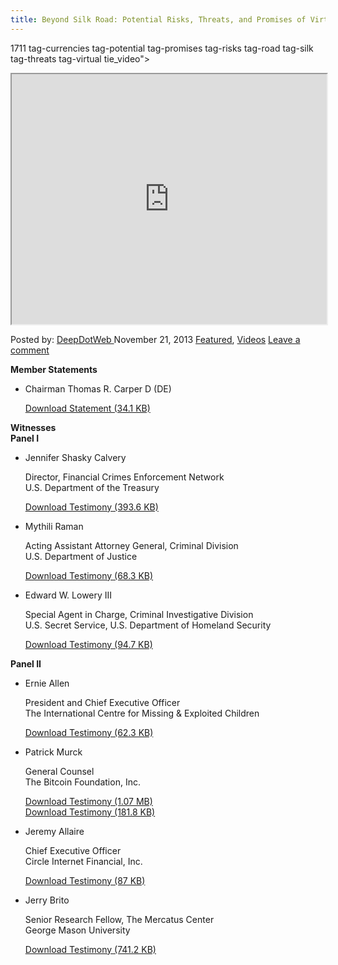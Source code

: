 ```yaml
---
title: Beyond Silk Road: Potential Risks, Threats, and Promises of Virtual Currencies
---
```

1711  tag-currencies tag-potential tag-promises tag-risks tag-road tag-silk tag-threats tag-virtual tie_video">

<iframe src="http://www.senate.gov/isvp/?comm=govtaff&type=arch&stt=930&filename=govtaff111813&auto_play=false&poster=http%3A%2F%2Fwww%2Ehsgac%2Esenate%2Egov%2Fimages%2Fvideo%2Dposter%2Dflash%2Dfit%2Epng" width="100%" height="400"></iframe> </div>

<span>Posted by: <a href="https://www.deepdotweb.com/author/admin/" title="">DeepDotWeb </a></span>
<span>November 21, 2013</span>
<a href="https://www.deepdotweb.com/category/deepdot-news/" rel="category tag">Featured</a>, <a href="https://www.deepdotweb.com/category/videos/" rel="category tag">Videos</a></span>
<span><a href="https://www.deepdotweb.com/2013/11/21/beyond-silk-road-potential-risks-threats-and-promises-of-virtual-currencies/#respond">Leave a comment</a></span>


<section><strong>Member Statements</strong></p>
<ul>
<li>
<div id="vcard-Thomas-R.-Carper">Chairman Thomas R. Carper D (DE)</div>
<p><a href="http://www.hsgac.senate.gov/download/?id=a8de9c3e-c568-4d85-bd3c-1c2365695c47">Download Statement (34.1 KB)</a></li>
</ul>
</section>
<p><strong>Witnesses</strong><br/>
<strong> Panel I</strong></p>
<ul>
<li>
<div>
<p>Jennifer Shasky Calvery</p>
<div>Director, Financial Crimes Enforcement Network</div>
<div>U.S. Department of the Treasury</div>
<div></div>
</div>
<p><a href="http://www.hsgac.senate.gov/download/?id=e92d0cf1-9df0-44d9-b25a-d734547c0c30">Download Testimony (393.6 KB)</a></li>
<li>
<div>
<p>Mythili Raman</p>
<div>Acting Assistant Attorney General, Criminal Division</div>
<div>U.S. Department of Justice</div>
<div></div>
</div>
<p><a href="http://www.hsgac.senate.gov/download/?id=ac50a1af-cc98-4b04-be13-a7522ea7a70d">Download Testimony (68.3 KB)</a></li>
<li>
<div>
<p>Edward W. Lowery III</p>
<div>Special Agent in Charge, Criminal Investigative Division</div>
<div>U.S. Secret Service, U.S. Department of Homeland Security</div>
<div></div>
</div>
<p><a href="http://www.hsgac.senate.gov/download/?id=5ce8c610-34ae-424b-b69d-52098f3edeca">Download Testimony (94.7 KB)</a></li>
</ul>
<p><strong>Panel II</strong></p>
<ul>
<li>
<div>
<p>Ernie Allen</p>
<div>President and Chief Executive Officer</div>
<div>The International Centre for Missing &amp; Exploited Children</div>
<div></div>
</div>
<p><a href="http://www.hsgac.senate.gov/download/?id=872d9e33-d0e4-452c-93d6-8816c4a75c47">Download Testimony (62.3 KB)</a></li>
<li>
<div>
<p>Patrick Murck</p>
<div>General Counsel</div>
<div>The Bitcoin Foundation, Inc.</div>
<div></div>
</div>
<p><a href="http://www.hsgac.senate.gov/download/?id=4cd1ff12-312d-429f-aa41-1d77034ec5a8">Download Testimony (1.07 MB)</a><br/>
<a href="http://www.hsgac.senate.gov/download/?id=705a1d48-e7fc-4706-b192-13790789c559">Download Testimony (181.8 KB)</a></li>
<li>
<div>
<p>Jeremy Allaire</p>
<div>Chief Executive Officer</div>
<div>Circle Internet Financial, Inc.</div>
<div></div>
</div>
<p><a href="http://www.hsgac.senate.gov/download/?id=2369099f-b70d-42e2-bee1-ed977a8c8d1c">Download Testimony (87 KB)</a></li>
<li>
<div>
<p>Jerry Brito</p>
<div>Senior Research Fellow, The Mercatus Center</div>
<div>George Mason University</div>
</div>
<p><a href="http://www.hsgac.senate.gov/download/?id=0dcd748d-035a-4c0f-b695-7680adc2425d">Download Testimony (741.2 KB)</a></li>
</ul>
</div>
<span style="display:none"><a href="https://www.deepdotweb.com/tag/currencies/" rel="tag">currencies</a> <a href="https://www.deepdotweb.com/tag/potential/" rel="tag">potential</a> <a href="https://www.deepdotweb.com/tag/promises/" rel="tag">promises</a> <a href="https://www.deepdotweb.com/tag/risks/" rel="tag">risks</a>  <a href="https://www.deepdotweb.com/tag/threats/" rel="tag">threats</a> <a href="https://www.deepdotweb.com/tag/virtual/" rel="tag">virtual</a>
Updated: 2013-11-21</span>
<div style="display:none" class="vcard author" itemprop="author" itemscope itemtype="http://schema.org/Person"><strong class="fn" itemprop="name">